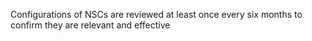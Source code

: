 Configurations of NSCs are reviewed at least once every six months to confirm they are relevant and effective
